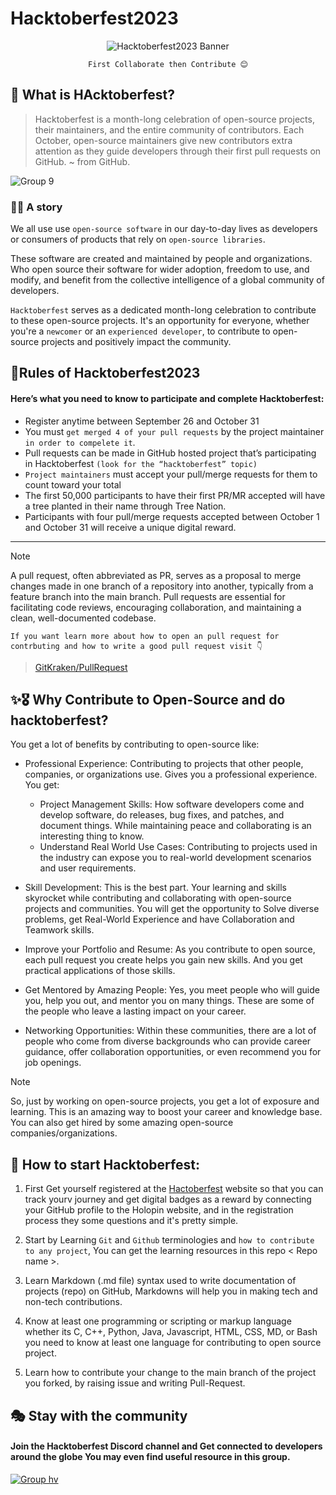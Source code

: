 # Hacktoberfest2023

<div align="center">
  
![Hacktoberfest2023 Banner](https://github.com/ClubToCode/Hacktoberfest2023/assets/97173586/062e4d15-9fc5-4cb1-9852-00cfbdc80b29)

 `First Collaborate then Contribute 😊`

</div>

## 🤔 What is HAcktoberfest?

> Hacktoberfest is a month-long celebration of open-source projects, their maintainers, and the entire community of contributors. Each October, open-source maintainers give new contributors extra attention as they guide developers through their first pull requests on GitHub.
~ from GitHub.

![Group 9](https://github.com/ClubToCode/Hacktoberfest2023/assets/97173586/a6a977d3-19b9-4aee-902a-80cb61a98d60)

### 🚣‍♀️ A story
We all use use `open-source software` in our day-to-day lives as developers or consumers of products that rely on `open-source libraries`.

These software are created and maintained by people and organizations. Who open source their software for wider adoption, freedom to use, and
modify, and benefit from the collective intelligence of a global community of developers.

`Hacktoberfest` serves as a dedicated month-long celebration to contribute to these open-source projects. It's an opportunity for everyone, whether you're a `newcomer` or an `experienced developer`, to contribute to open-source projects and positively impact the community.

## 📜Rules of Hacktoberfest2023

#### Here’s what you need to know to participate and complete Hacktoberfest:

- Register anytime between September 26 and October 31
- You must `get merged 4 of your pull requests` by the project maintainer `in order to compelete it`. 
- Pull requests can be made in GitHub hosted project that’s participating in Hacktoberfest `(look for the “hacktoberfest” topic)`
- `Project maintainers` must accept your pull/merge requests for them to count toward your total
- The first 50,000 participants to have their first PR/MR accepted will have a tree planted in their name through Tree Nation.
- Participants with four pull/merge requests accepted between October 1 and October 31 will receive a unique digital reward.

--------------------------------------------------------------------------------------------------------------------------------------------------------------------------

>[!NOTE]
>A pull request, often abbreviated as PR, serves as a proposal to merge changes made in one branch of a repository into another, typically from a feature branch into the main branch. Pull requests are essential for facilitating code reviews, encouraging collaboration, and maintaining a clean, well-documented codebase.

`If you want learn more about how to open an pull request for contrbuting and how to write a good pull request visit 👇`
>[GitKraken/PullRequest](https://www.gitkraken.com/learn/git/tutorials/what-is-a-pull-request-in-git)


## ✨🎖️ Why Contribute to Open-Source and do hacktoberfest?
You get a lot of benefits by contributing to open-source like: 

- Professional Experience:  Contributing to projects that other people, companies, or organizations use. Gives you a professional experience. You get:
  - Project Management Skills: How software developers come and develop software, do releases, bug fixes, and patches, and document things. While maintaining peace and collaborating is an interesting thing to know.
  - Understand Real World Use Cases: Contributing to projects used in the industry can expose you to real-world development scenarios and user requirements.
    
- Skill Development: This is the best part. Your learning and skills skyrocket while contributing and collaborating with open-source projects and communities. You will get the opportunity to Solve diverse problems, get Real-World Experience and have Collaboration and Teamwork skills.

- Improve your Portfolio and Resume: As you contribute to open source, each pull request you create helps you gain new skills. And you get practical applications of those skills.

- Get Mentored by Amazing People: Yes, you meet people who will guide you, help you out, and mentor you on many things. These are some of the people who leave a lasting impact on your career.

- Networking Opportunities: Within these communities, there are a lot of people who come from diverse backgrounds who can provide career guidance, offer collaboration opportunities, or even recommend you for job openings.

>[!NOTE]
>So, just by working on open-source projects, you get a lot of exposure and learning. This is an amazing way to boost your career and knowledge base. You can also get hired by some amazing open-source companies/organizations.

## 🎢 How to start Hacktoberfest: 

1. First Get yourself registered at the [Hactoberfest](https://hacktoberfest.com/auth/) website so that you can track yourv journey and get digital badges as a reward by connecting your GitHub profile to the Holopin website, and in the registration process they some questions and it's pretty simple.
   
1. Start by Learning `Git` and `Github` terminologies and `how to contribute to any project`, You can get the learning resources in this repo < Repo name >.

1. Learn Markdown (.md file) syntax used to write documentation of projects (repo) on GitHub, Markdowns will help you in making tech and non-tech contributions. 

1. Know at least one programming or scripting or markup language whether its C, C++, Python, Java, Javascript, HTML, CSS, MD, or Bash you need to know at least one language for contributing to open source project.

1. Learn how to contribute your change to the main branch of the project you forked, by raising issue and writing Pull-Request.


## 🎭 Stay with the community

#### Join the Hacktoberfest Discord channel and Get connected to developers around the globe You may even find useful resource in this group.
[![Group hv](https://github.com/ClubToCode/Hacktoberfest2023/assets/97173586/483f1b72-e931-4bbb-8c9b-69ad73ad1926)](https://discord.com/invite/hacktoberfest)

   













